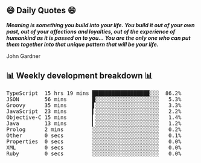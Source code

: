 ## 😄 Daily Quotes 😄

_**Meaning is something you build into your life. You build it out of your own past, out of your affections and loyalties, out of the experience of humankind as it is passed on to you... You are the only one who can put them together into that unique pattern that will be your life.**_

John Gardner



## 📊 Weekly development breakdown 📊

<pre>TypeScript  15 hrs 19 mins ██████████████████░░░  86.2%
JSON        56 mins        █░░░░░░░░░░░░░░░░░░░░   5.3%
Groovy      35 mins        ▋░░░░░░░░░░░░░░░░░░░░   3.3%
JavaScript  23 mins        ▍░░░░░░░░░░░░░░░░░░░░   2.2%
Objective-C 15 mins        ▎░░░░░░░░░░░░░░░░░░░░   1.4%
Java        13 mins        ▎░░░░░░░░░░░░░░░░░░░░   1.2%
Prolog      2 mins         ░░░░░░░░░░░░░░░░░░░░░   0.2%
Other       0 secs         ░░░░░░░░░░░░░░░░░░░░░   0.1%
Properties  0 secs         ░░░░░░░░░░░░░░░░░░░░░   0.0%
XML         0 secs         ░░░░░░░░░░░░░░░░░░░░░   0.0%
Ruby        0 secs         ░░░░░░░░░░░░░░░░░░░░░   0.0%</pre>